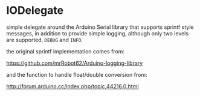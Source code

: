 IODelegate
==========

simple delegate around the Arduino Serial library that supports sprintf style messages, in addition to provide simple logging, although only two levels are supported, `DEBUG` and `INFO`.

the original sprintf implementation comes from:

  https://github.com/mrRobot62/Arduino-logging-library

and the function to handle float/double conversion from: 

  http://forum.arduino.cc/index.php/topic,44216.0.html
